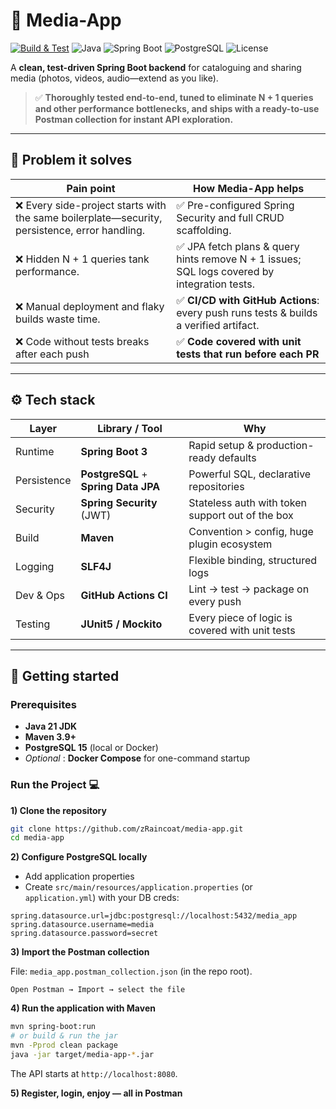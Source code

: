 # 📸 Media-App

[![Build & Test](https://github.com/zRaincoat/media-app/actions/workflows/ci.yml/badge.svg)](https://github.com/zRaincoat/media-app/actions)
![Java](https://img.shields.io/badge/Java-21-blue?logo=openjdk&logoColor=white)
![Spring Boot](https://img.shields.io/badge/Spring%20Boot-3.x-brightgreen?logo=spring)
![PostgreSQL](https://img.shields.io/badge/PostgreSQL-15-blue?logo=postgresql)
![License](https://img.shields.io/badge/license-MIT-lightgrey)

A **clean, test-driven Spring Boot backend** for cataloguing and sharing media (photos, videos, audio—extend as you like).  
> ✅ **Thoroughly tested end-to-end, tuned to eliminate N + 1 queries and other performance bottlenecks, and ships with a ready-to-use Postman collection for instant API exploration.**

---

## 🧐 Problem it solves

| Pain point | How Media-App helps |
|------------|--------------------|
| ❌ Every side-project starts with the same boilerplate—security, persistence, error handling. | ✅ Pre-configured Spring Security and full CRUD scaffolding. |
| ❌ Hidden N + 1 queries tank performance. | ✅ JPA fetch plans & query hints remove N + 1 issues; SQL logs covered by integration tests. |
| ❌ Manual deployment and flaky builds waste time. | ✅ **CI/CD with GitHub Actions**: every push runs tests & builds a verified artifact. |
| ❌ Code without tests breaks after each push | ✅ **Code covered with unit tests that run before each PR** |

---

## ⚙️ Tech stack

| Layer | Library / Tool | Why |
|-------|----------------|-----|
| Runtime | **Spring Boot 3** | Rapid setup & production-ready defaults |
| Persistence | **PostgreSQL** + **Spring Data JPA** | Powerful SQL, declarative repositories |
| Security | **Spring Security** (JWT) | Stateless auth with token support out of the box |
| Build | **Maven** | Convention > config, huge plugin ecosystem |
| Logging | **SLF4J** | Flexible binding, structured logs |
| Dev & Ops | **GitHub Actions CI** | Lint → test → package on every push |
| Testing | **JUnit5 / Mockito** | Every piece of logic is covered with unit tests |

---

## 🚀 Getting started

### Prerequisites

* **Java 21 JDK**
* **Maven 3.9+**
* **PostgreSQL 15** (local or Docker)
* _Optional_ : **Docker Compose** for one-command startup

### Run the Project 💻

**1) Clone the repository**

```bash
git clone https://github.com/zRaincoat/media-app.git
cd media-app
```

**2) Configure PostgreSQL locally**

- Add application properties  
- Create `src/main/resources/application.properties` (or `application.yml`) with your DB creds:

```properties
spring.datasource.url=jdbc:postgresql://localhost:5432/media_app
spring.datasource.username=media
spring.datasource.password=secret
```

**3) Import the Postman collection**

File: `media_app.postman_collection.json` (in the repo root).

```text
Open Postman → Import → select the file
```

**4) Run the application with Maven**

```bash
mvn spring-boot:run
# or build & run the jar
mvn -Pprod clean package
java -jar target/media-app-*.jar
```

The API starts at `http://localhost:8080`.

**5) Register, login, enjoy — all in Postman**
